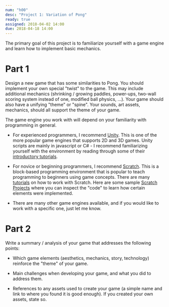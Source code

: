 ```yaml
---
num: "h00"
desc: "Project 1: Variation of Pong"
ready: true
assigned: 2018-04-02 14:00
due: 2018-04-18 14:00
---
```


The primary goal of this project is to familiarize yourself with a game engine and learn how to implement basic mechanics.

# Part 1

Design a new game that has some similarities to Pong. You should implement your own special "twist" to the game. This may include additional mechanics (shrinking / growing paddles, power-ups, two-wall scoring system instead of one, modified ball physics, ...). Your game should also have a unifying "theme" or "spine". Your sounds, art assets, mechanics, should all support the theme of your game.

The game engine you work with will depend on your familiarity with programming in general.

* For experienced programmers, I recommend [Unity](https://unity3d.com/). This is one of the more popular game engines that supports 2D and 3D games. Unity scripts are mainly in javascript or C# - I recommend familiarizing yourself with the environment by reading through some of their [introductory tutorials](https://unity3d.com/learn/tutorials).

* For novice or beginning programmers, I recommend [Scratch](https://scratch.mit.edu/). This is a block-based programming environment that is popular to teach programming to beginners using game concepts. There are many [tutorials](https://scratch.mit.edu/help/videos/) on how to work with Scratch. Here are some sample [Scratch Projects](https://scratch.mit.edu/studios/1018092/) where you can inspect the "code" to learn how certain elements were implemented.

* There are many other game engines available, and if you would like to work with a specific one, just let me know.

# Part 2

Write a summary / analysis of your game that addresses the following points:

* Which game elements (aesthetics, mechanics, story, technology) reinforce the "theme" of your game.

* Main challenges when developing your game, and what you did to address them.

* References to any assets used to create your game (a simple name and link to where you found it is good enough). If you created your own assets, state so.


